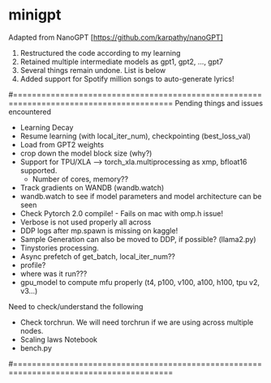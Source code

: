 # minigpt

Adapted from NanoGPT [https://github.com/karpathy/nanoGPT]

1. Restructured the code according to my learning
2. Retained multiple intermediate models as gpt1, gpt2, ..., gpt7
3. Several things remain undone. List is below
4. Added support for Spotify million songs to auto-generate lyrics!

#========================================================================================
Pending things and issues encountered

- Learning Decay
- Resume learning (with local_iter_num), checkpointing (best_loss_val)
- Load from GPT2 weights
- crop down the model block size (why?)
- Support for TPU/XLA --> torch_xla.multiprocessing as xmp, bfloat16 supported.
  - Number of cores, memory??
- Track gradients on WANDB (wandb.watch)
- wandb.watch to see if model parameters and model architecture can be seen
- Check Pytorch 2.0 compile! - Fails on mac with omp.h issue!
- Verbose is not used properly all across
- DDP logs after mp.spawn is missing on kaggle!
- Sample Generation can also be moved to DDP, if possible? (llama2.py)
- Tinystories processing.
- Async prefetch of get_batch, local_iter_num??
- profile?
- where was it run???
- gpu_model to compute mfu properly (t4, p100, v100, a100, h100, tpu v2, v3...)

Need to check/understand the following

- Check torchrun. We will need torchrun if we are using across multiple nodes.
- Scaling laws Notebook
- bench.py

#========================================================================================
